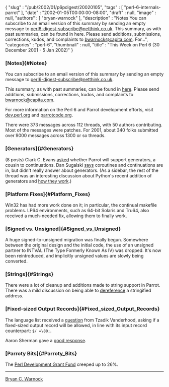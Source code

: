 {
   "slug" : "/pub/2002/01/p6pdigest/20020105",
   "tags" : [
      "perl-6-internals-parrot"
   ],
   "date" : "2002-01-05T00:00:00-08:00",
   "draft" : null,
   "image" : null,
   "authors" : [
      "bryan-warnock"
   ],
   "description" : "Notes You can subscribe to an email version of this summary by sending an empty message to perl6-digest-subscribe@netthink.co.uk. This summary, as with past summaries, can be found in here. Please send additions, submissions, corrections, kudos, and complaints to bwarnock@capita.com. For...",
   "categories" : "perl-6",
   "thumbnail" : null,
   "title" : "This Week on Perl 6 (30 December 2001 - 5 Jan 2002)"
}





### [Notes]{#Notes}

You can subscribe to an email version of this summary by sending an
empty message to <perl6-digest-subscribe@netthink.co.uk>.

This summary, as with past summaries, can be found in
[here](http://members.home.com/bcwarno/Perl6/digests/). Please send
additions, submissions, corrections, kudos, and complaints to
<bwarnock@capita.com>.

For more information on the Perl 6 and Parrot development efforts, visit
[dev.perl.org](http://dev.perl.org/perl6/) and
[parrotcode.org](http://www.parrotcode.org/).

There were 373 messages across 112 threads, with 50 authors
contributing. Most of the messages were patches. For 2001, about 340
folks submitted over 9000 messages across 1300 or so threads.

### [Generators]{#Generators}

(8 posts) Clark C. Evans
[asked](http://archive.develooper.com/perl6-internals@perl.org/msg07228.html)
whether Parrot will support generators, a cousin to continuations. Dan
Sugalski
[says](http://archive.develooper.com/perl6-internals@perl.org/msg07241.html)
coroutines and continuations are in, but didn't really answer about
generators. (As a sidebar, the rest of the thread was an interesting
discussion about Python's recent addition of generators and [how they
work](http://archive.develooper.com/perl6-internals@perl.org/msg07246.html).)

### [Platform Fixes]{#Platform_Fixes}

Win32 has had more work done on it; in particular, the continual
makefile problems. LP64 environments, such as 64-bit Solaris and Tru64,
also received a much-needed fix, allowing them to finally work.

### [Signed vs. Unsigned]{#Signed_vs_Unsigned}

A huge signed-to-unsigned migration was finally begun. Somewhere between
the original design and the initial code, the use of an unsigned partner
to INTVAL (The Type Formerly Known As IV) was dropped. It's now been
reintroduced, and implicitly unsigned values are slowly being converted.

### [Strings]{#Strings}

There were a lot of cleanup and additions made to string support in
Parrot. There was a mild discussion on being able to
[dereference](http://archive.develooper.com/perl6-internals@perl.org/msg07307.html)
a stringified address.

### [Fixed-sized Output Records]{#Fixed_sized_Output_Records}

The language list received a
[question](http://archive.develooper.com/perl6-language@perl.org/msg08840.html)
from Tzadik Vanderhood, asking if a fixed-sized output record will be
allowed, in line with its input record counterpart: `$/ =\80;`.

Aaron Sherman gave a [good
response](http://archive.develooper.com/perl6-language@perl.org/msg08841.html).

### [Parroty Bits]{#Parroty_Bits}

The [Perl Development Grant Fund](http://donate.perl-foundation.org)
creeped up to 26%.

------------------------------------------------------------------------

[Bryan C. Warnock](http://members.home.com/bcwarno/Perl6/)


